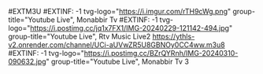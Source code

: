 #EXTM3U 
#EXTINF: -1 tvg-logo="https://i.imgur.com/rTH9cWg.png" group-title="Youtube Live", Monabbir Tv
#EXTINF: -1 tvg-logo="https://i.postimg.cc/jq1x7FX1/IMG-20240229-121142-494.jpg" group-title="Youtube Live", Rtv Music Live2
https://ythls-v2.onrender.com/channel/UCi-aUVwZR5U8GBNOy0CC4ww.m3u8
#EXTINF: -1 tvg-logo="https://i.postimg.cc/BZrQYRnh/IMG-20240310-090632.jpg" group-title="Youtube Live", Monabbir Tv 3
